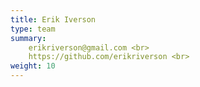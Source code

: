 ```yaml
---
title: Erik Iverson
type: team
summary:
    erikriverson@gmail.com <br>
    https://github.com/erikriverson <br>
weight: 10
---
```



